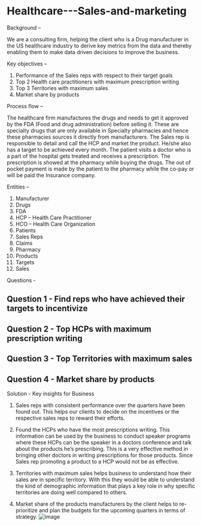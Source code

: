 # Healthcare---Sales-and-marketing


Background – 

We are a consulting firm, helping the client who is a Drug manufacturer in the US healthcare industry to derive key metrics from the data and thereby enabling them to make data driven decisions to improve the business.

Key objectives – 

1.	Performance of the Sales reps with respect to their target goals
2.	Top 2 Health care practitioners with maximum prescription writing 
3.	Top 3 Territories with maximum sales
4.	Market share by products

Process flow – 

The healthcare firm manufactures the drugs and needs to get it approved by the FDA (Food and drug administration) before selling it. These are specialty drugs that are only available in Specialty pharmacies and hence these pharmacies sources it directly from manufacturers. The Sales rep is responsible to detail and call the HCP and market the product. He/she also has a target to be achieved every month. The patient visits a doctor who is a part of the hospital gets treated and receives a prescription. The prescription is showed at the pharmacy while buying the drugs. The out of pocket payment is made by the patient to the pharmacy while the co-pay or will be paid the Insurance company.

Entities – 

1.	Manufacturer
2.	Drugs
3.	FDA
4.	HCP – Health Care Practitioner
5.	HCO – Health Care Organization
6.	Patients
7.	Sales Reps
8.	Claims
9.	Pharmacy
10.	Products
11.	Targets
12.	Sales

Questions - 
## Question 1 - Find reps who have achieved their targets to incentivize 
## Question 2 - Top HCPs with maximum prescription writing 
## Question 3 - Top Territories with maximum sales
## Question 4 - Market share by products


Solution - Key insights for Business

1.	Sales reps with consistent performance over the quarters have been found out. This helps our clients to decide on the incentives or the respective sales reps to reward their efforts.

2.	Found the HCPs who have the most prescriptions writing. This information can be used by the business to conduct speaker programs where these HCPs can be the speaker in a doctors conference and talk about the products he’s prescribing. This is a very effective method in bringing other doctors in writing prescriptions for those products. Since Sales rep promoting a product to a HCP would not be as effective.

3.	Territories with maximum sales helps business to understand how their sales are in specific territory. With this they would be able to understand the kind of demographic information that plays a key role in why specific territories are doing well compared to others.

4.	Market share of the products manufacturers by the client helps to re-prioritize and plan the budgets for the upcoming quarters in terms of strategy.
![image](https://user-images.githubusercontent.com/22199677/227789774-061a67b1-cab3-4dc5-baca-c59dce58abf0.png)



